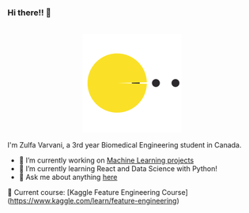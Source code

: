 ### Hi there!! 👋

<div align="center">
	<br>
	<img src="https://raw.githubusercontent.com/Aniket965/Aniket965/master/pacman.svg?sanitize=true" width="200" height="200">
</div>

I'm Zulfa Varvani, a 3rd year Biomedical Engineering student in Canada.

- 🔭 I’m currently working on [Machine Learning projects](https://github.com/Zulfa-Varvani/ML-things)
- 🌱 I’m currently learning React and Data Science with Python!
- 💬 Ask me about anything [here](https://github.com/Zulfa-Varvani/Zulfa-Varvani/issues)

🧠 Current course: [Kaggle Feature Engineering Course] (https://www.kaggle.com/learn/feature-engineering)
